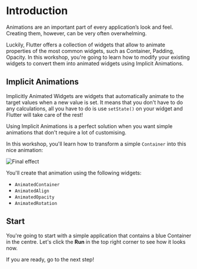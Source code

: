# Introduction

Animations are an important part of every application’s look and feel. Creating
them, however, can be very often overwhelming.

Luckily, Flutter offers a collection of widgets that allow to animate properties
of the most common widgets, such as Container, Padding, Opacity. In this
workshop, you're going to learn how to modify your existing widgets to convert
them into animated widgets using Implicit Animations.

## Implicit Animations

Implicitly Animated Widgets are widgets that automatically animate to the target
values when a new value is set. It means that you don't have to do any
calculations, all you have to do is use `setState()` on your widget and Flutter
will take care of the rest!

Using Implicit Animations is a perfect solution when you want simple animations
that don't require a lot of customising.

In this workshop, you'll learn how to transform a simple `Container` into 
this nice animation:

![Final effect](https://github.com/pszklarska/flutter_animations_workshop/raw/main/assets/screen05.gif?raw=true)

You'll create that animation using the following widgets:

- `AnimatedContainer`
- `AnimatedAlign`
- `AnimatedOpacity`
- `AnimatedRotation`

## Start

You're going to start with a simple application that contains a blue 
Container in the centre. Let's click the **Run** in the top right corner to see how it
looks now.

If you are ready, go to the next step!
